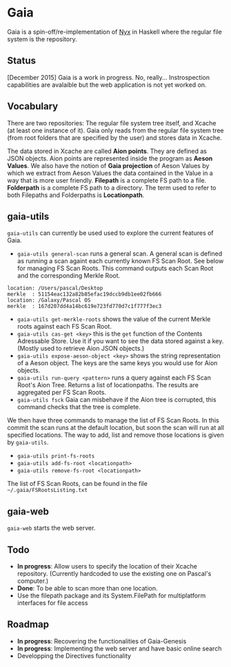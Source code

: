 # Gaia

Gaia is a spin-off/re-implementation of [Nyx](https://github.com/shutkas/Nyx-Ruby) in Haskell where the regular file system is the repository.

## Status

[December 2015] Gaia is a work in progress. No, really... Instrospection capabilities are avalaible but the web application is not yet worked on.

## Vocabulary

There are two repositories: The regular file system tree itself, and Xcache (at least one instance of it). Gaia only reads from the regular file system tree (from root folders that are specified by the user) and stores data in Xcache.

The data stored in Xcache are called **Aion points**. They are defined as JSON objects. Aion points are represented inside the program as **Aeson Values**. We also have the notion of **Gaia projection** of Aeson Values by which we extract from Aeson Values the data contained in the Value in a way that is more user friendly. **Filepath** is a complete FS path to a file. **Folderpath** is a complete FS path to a directory. The term used to refer to both Filepaths and Folderpaths is **Locationpath**.

## gaia-utils

`gaia-utils` can currently be used used to explore the current features of Gaia.

- `gaia-utils general-scan` runs a general scan. A general scan is defined as running a scan againt each currently known FS Scan Root. See below for managing FS Scan Roots. This command outputs each Scan Root and the corresponding Merkle Root.

```
location: /Users/pascal/Desktop
merkle  : 51154eac132a82b85efac19dccb9db1ee02fb666
location: /Galaxy/Pascal OS
merkle  : 167d207dd4a14bc619e723fd770d7c1f777f3ec3
```

- `gaia-utils get-merkle-roots` shows the value of the current Merkle roots against each FS Scan Root.
- `gaia-utils cas-get <key>` this is the `get` function of the Contents Adressable Store. Use it if you want to see the data stored against a key. (Mostly used to retrieve Aion JSON objects.) 
- `gaia-utils expose-aeson-object <key>` shows the string representation of a Aeson object. The keys are the same keys you would use for Aion objects. 
- `gaia-utils run-query <pattern>` runs a query against each FS Scan Root's Aion Tree. Returns a list of locationpaths. The results are aggregated per FS Scan Roots. 
- `gaia-utils fsck` Gaia can misbehave if the Aion tree is corrupted, this command checks that the tree is complete.  

We then have three commands to manage the list of FS Scan Roots. In this commit the scan runs at the default location, but soon the scan will run at all specified locations. The way to add, list and remove those locations is given by `gaia-utils`.

- `gaia-utils print-fs-roots`
- `gaia-utils add-fs-root <locationpath>` 
- `gaia-utils remove-fs-root <locationpath>` 

The list of FS Scan Roots, can be found in the file `~/.gaia/FSRootsListing.txt`

## gaia-web

`gaia-web` starts the web server.

## Todo
- **In progress**: Allow users to specify the location of their Xcache repository. (Currently hardcoded to use the existing one on Pascal's computer.)
- **Done**: To be able to scan more than one location. 
- Use the filepath package and its System.FilePath for multiplatform interfaces for file access

## Roadmap
- **In progress**: Recovering the functionalities of Gaia-Genesis 
- **In progress**: Implementing the web server and have basic online search
- Developping the Directives functionality
